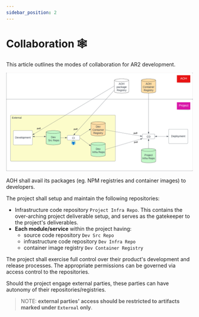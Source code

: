 ```yaml
---
sidebar_position: 2
---
```


# Collaboration 🕸️

This article outlines the modes of collaboration for AR2 development.

![collabOverview](/img/collab.png)

AOH shall avail its packages (eg. NPM registries and container images) to developers.

The project shall setup and maintain the following repositories:
- Infrastructure code repository `Project Infra Repo`. This contains the over-arching project deliverable setup, and serves as the gatekeeper to the project's deliverables.
- **Each module/service** within the project having:
  - source code repository `Dev Src Repo`
  - infrastructure code repository `Dev Infra Repo`
  - container image registry `Dev Container Registry`

The project shall exercise full control over their product's development and release processes.
The appropriate permissions can be governed via access control to the repositories.

Should the project engage external parties, these parties can have autonomy of their repositories/registries.  

> NOTE: **external parties' access should be restricted to artifacts marked under `External` only**.  

